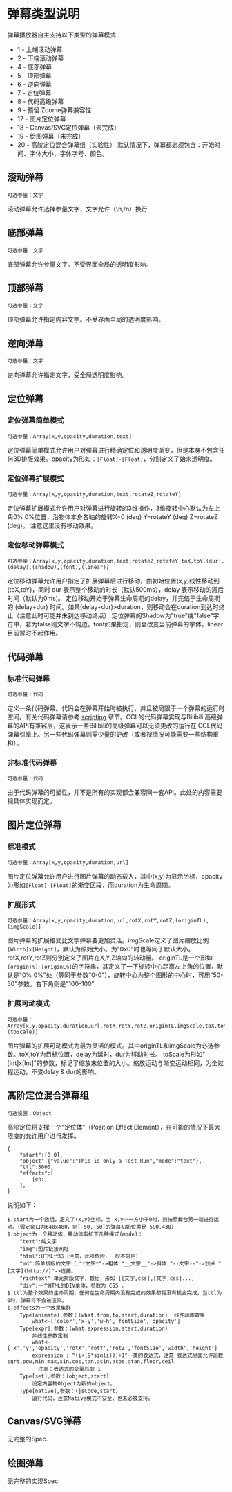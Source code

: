 # 弹幕类型说明
弹幕播放器自主支持以下类型的弹幕模式：
* 1 - 上端滚动弹幕
* 2 - 下端滚动弹幕
* 4 - 底部弹幕
* 5 - 顶部弹幕
* 6 - 逆向弹幕
* 7 - 定位弹幕
* 8 - 代码高级弹幕
* 9 - 预留 Zoome弹幕兼容性
* 17 - 图片定位弹幕
* 18 - Canvas/SVG定位弹幕（未完成）
* 19 - 绘图弹幕（未完成）
* 20 - 高阶定位混合弹幕组（实验性）
默认情况下，弹幕都必须包含：开始时间、字体大小、字体字号、颜色。

## 滚动弹幕
    可选参量：文字
滚动弹幕允许选择参量文字，文字允许（\n,/n）换行

## 底部弹幕
    可选参量：文字
底部弹幕允许参量文字。不受界面全局的透明度影响。

## 顶部弹幕
    可选参量：文字
顶部弹幕允许指定内容文字。不受界面全局的透明度影响。

## 逆向弹幕
    可选参量：文字
逆向弹幕允许指定文字，受全局透明度影响。

## 定位弹幕
### 定位弹幕简单模式
    可选参量：Array[x,y,opacity,duration,text]
定位弹幕简单模式允许用户对弹幕进行精确定位和透明度渐变，但是本身不包含任何3D排版效果。opacity为形如：```[Float]-[Float]```，分别定义了始末透明度。

### 定位弹幕扩展模式
    可选参量：Array[x,y,opacity,duration,text,rotateZ,rotateY]
定位弹幕扩展模式允许用户对弹幕进行旋转的3维操作，3维旋转中心默认为左上角0% 0%位置，沿物体本身各轴的旋转X=0 (deg) Y=rotateY (deg) Z=rotateZ (deg)。
注意这里没有移动效果。

### 定位移动弹幕模式
    可选参量：Array[x,y,opacity,duration,text,rotateZ,rotateY,toX,toY,(dur),(delay),(shadow),(font),(linear)]
定位移动弹幕允许用户指定了扩展弹幕后进行移动，由初始位置(x,y)线性移动到(toX,toY)，同时 dur 表示整个移动的时长（默认500ms），delay 表示移动的滞后时间（默认为0ms)。
定位移动开始于弹幕生命周期的delay，并完结于生命周期的 (delay+dur) 时间。如果(delay+dur)>duration，则移动会在duration到达时终止（注意此时可能并未到达移动终点）
定位弹幕的Shadow为"true"或"false"字符串，若为false则文字不钩边。font如果指定，则会改变当前弹幕的字体。linear目前暂时不起作用。

## 代码弹幕
### 标准代码弹幕
    可选参量：代码
定义一条代码弹幕。代码会在弹幕开始时被执行，并且被局限于一个弹幕的运行时空间。有关代码弹幕请参考 [scripting](scripting/readme.md) 章节。CCL的代码弹幕实现与Bilibili 高级弹幕的API有兼容层，这表示一些Bilibili的高级弹幕可以无须更改的运行在 CCL代码弹幕引擎上。另一些代码弹幕则需少量的更改（或者视情况可能需要一些结构重构）。

### 非标准代码弹幕
    可选参量：代码
由于代码弹幕的可塑性，并不是所有的实现都会兼容同一套API。此处的内容需要视具体实现而定。


## 图片定位弹幕
### 标准模式
    可选参量：Array[x,y,opacity,duration,url]
图片定位弹幕允许用户进行图片弹幕的动态载入，其中(x,y)为显示坐标，opacity为形如```[Float]-[Float]```的渐变区段，而duration为生命周期。

### 扩展形式
    可选参量：Array[x,y,opacity,duration,url,rotX,rotY,rotZ,(originTL),(imgScale)]
图片弹幕的扩展格式比文字弹幕要更加灵活。imgScale定义了图片缩放比例```[Width]x[Height]```，默认为原始大小。为"0x0"时也等同于默认大小。
rotX,rotY,rotZ则分别定义了图片在X,Y,Z轴向的转动量。
originTL是一个形如`[originT%]-[originL%]`的字符串，其定义了一下旋转中心距离左上角的位置，默认是"0% 0%"处（等同于参数"0-0"），旋转中心为整个图形的中心时，可用"50-50"参数。右下角则是"100-100"

### 扩展可动模式
    可选参量：Array[x,y,opacity,duration,url,rotX,rotY,rotZ,originTL,imgScale,toX,toY,delay,dur,(toScale)]
图片弹幕的扩展可动模式为最为灵活的模式。其中originTL和imgScale为必选参数。toX,toY为目标位置，delay为延时，dur为移动时长。
toScale为形如"[Int]x[Int]"的参数，标记了缩放末位置的大小。缩放运动与渐变运动相同，为全过程运动，不受delay & dur的影响。

## 高阶定位混合弹幕组
    可选设置：Object
高阶定位将支撑一个“定位体”（Position Effect Element），在可能的情况下最大限度的允许用户进行发挥。

    {
        "start":[0,0],
        "object":{"value":"This is only a Test Run","mode":"text"},
        "ttl":5000,
        "effects":[
            {en:}
        ],
    }
    
说明如下：

    $.start为一个数组，定义了(x,y)坐标，当 x,y中一方小于0时，则按照舞台另一端进行运动。（假定窗口为640x480，则[-50,-50]的弹幕初始位置是 590,430）
    $.object为一个移动体，移动体有如下几种模式(mode)：
        "text":纯文字
        "img":图片链接网址
        "html":HTML代码（注意，此项危险，一般不启用）
        "md":简单排版的文字（ "*文字*"->粗体 "__文字__"->斜体 "--文字--"->划掉 "[文字](http://)"->连接。
        "richtext":单元排版文字，数组，形如 [[文字,css],[文字,css]...]
        "div":一个HTML的DIV单体，参数为 CSS 。
    $.ttl为整个效果的生命周期，任何在生命周期内没有完成的效果都将没有机会完成。当ttl为0时，弹幕将不会被渲染。
    $.effects为一个效果集群
        Type[animate],参数：(what,from,to,start,duration)  线性动画效果
		    what<-['color','x-y','w-h','fontSize','opacity']
		Type[expr],参数：(what,expression,start,duration)
		    非线性参数定制
			what<-['x','y','opacity','rotX','rotY','rotZ','fontSize','width','height']
			expression : "(i+(9*sin(i)))+1"一类的表达式，注意 表达式里面允许函数 sqrt,pow,min,max,sin,cos,tan,asin,acos,atan,floor,ceil
			  注意：表达式的变量总取 i
	    Type[set],参数：(object,start)
		    设定内容物Object为新的object。
		Type[native],参数：(jsCode,start)
		    运行代码，注意Native模式不安全，也未必被支持。

## Canvas/SVG弹幕
无完整的Spec.

## 绘图弹幕
无完整的实现Spec.
